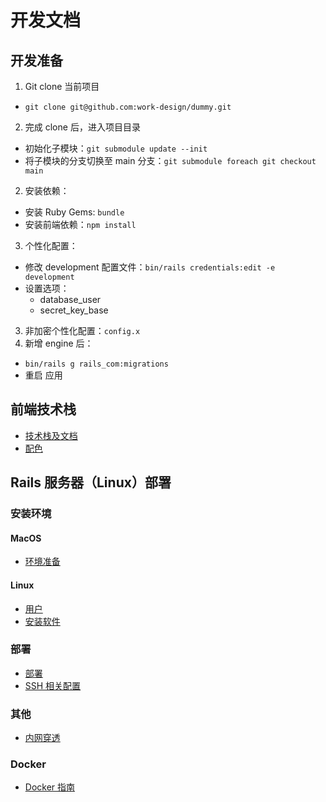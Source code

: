 # 开发文档

## 开发准备
1. Git clone 当前项目
  * `git clone git@github.com:work-design/dummy.git`
2. 完成 clone 后，进入项目目录
  * 初始化子模块：`git submodule update --init`
  * 将子模块的分支切换至 main 分支：`git submodule foreach git checkout main`
2. 安装依赖：
  * 安装 Ruby Gems: `bundle`
  * 安装前端依赖：`npm install`
3. 个性化配置：
  * 修改 development 配置文件：`bin/rails credentials:edit -e development`
  * 设置选项：
    * database_user
    * secret_key_base
3. 非加密个性化配置：`config.x`
4. 新增 engine 后：
  * `bin/rails g rails_com:migrations`
  * 重启 应用


## 前端技术栈
* [技术栈及文档](html.md)
* [配色](color.md)

## Rails 服务器（Linux）部署

### 安装环境

#### MacOS
* [环境准备](mac/env.md)

#### Linux
* [用户](linux/user.md)
* [安装软件](linux/env.md)

### 部署
* [部署](deploy.md)
* [SSH 相关配置](ssh.md)

### 其他
* [内网穿透](frp.md)

### Docker
* [Docker 指南](docker.md)

